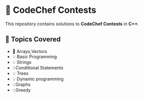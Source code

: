 # 🚀 CodeChef Contests  
This repository contains solutions to **CodeChef Contests** in **C++**.  

## 📌 Topics Covered  
- 📝 Arrays,Vectors
- 💡 Basic Programming
- 💡 Strings
- 💡Conditional Statements
- 💡 Trees
- 💡 Dynamic programming 
- 💡Graphs
- 💡Greedy
